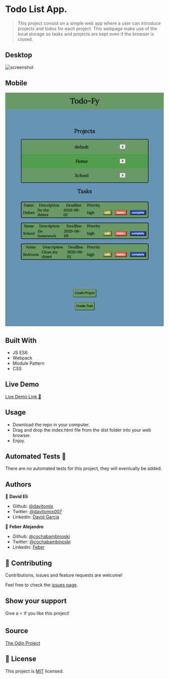 # Todo List App.

> This project consist on a simple web app where a user can introduce projects and todos for each project. This webpage make use of the local storage so tasks and projects are kept even if the browser is closed.

## Desktop
![screenshot](./todoappmain.gif)

## Mobile
<p align="center">
  <img src="./mobile.png">
</p>

## Built With
- JS ES6
- Webpack
- Module Pattern
- CSS

## Live Demo
[Live Demo Link :rocket:](https://rawcdn.githack.com/davitomix/TodoAppJS/00187fce98dd54500348ec6616344ea44821b015/dist/index.html)


## Usage
- Download the repo in your computer.
- Drag and drop the index.html file from the dist folder into your web browser.
- Enjoy.

## Automated Tests :space_invader:
There are no automated tests for this project, they will eventually be added.


## Authors
👤 **David Elí**

- Github: [@davitomix](https://github.com/davitomix)
- Twitter: [@davitomix007](https://twitter.com/davitomix007)
- Linkedin: [David Garcia](https://www.linkedin.com/in/davideligarcia/)

👤 **Feber Alejandro**

- Github: [@cochabambinoski](https://github.com/cochabambinoski)
- Twitter: [@cochabambinoski](#)
- Linkedin: [Feber](#)

## 🤝 Contributing
Contributions, issues and feature requests are welcome!

Feel free to check the [issues page](issues/).

## Show your support
Give a ⭐️ if you like this project!

## Source
[The Odin Project](https://www.theodinproject.com/courses/javascript/lessons/todo-list)


## 📝 License
This project is [MIT](lic.url) licensed.
